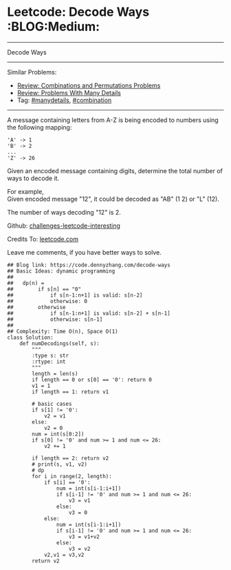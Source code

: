 # Leetcode: Decode Ways     :BLOG:Medium:


---

Decode Ways  

---

Similar Problems:  
-   [Review: Combinations and Permutations Problems](https://code.dennyzhang.com/review-combination)
-   [Review: Problems With Many Details](https://code.dennyzhang.com/review-manydetails)
-   Tag: [#manydetails](https://code.dennyzhang.com/tag/manydetails), [#combination](https://code.dennyzhang.com/tag/combination)

---

A message containing letters from A-Z is being encoded to numbers using the following mapping:  

    'A' -> 1
    'B' -> 2
    ...
    'Z' -> 26

Given an encoded message containing digits, determine the total number of ways to decode it.  

For example,  
Given encoded message "12", it could be decoded as "AB" (1 2) or "L" (12).  

The number of ways decoding "12" is 2.  

Github: [challenges-leetcode-interesting](https://github.com/DennyZhang/challenges-leetcode-interesting/tree/master/decode-ways)  

Credits To: [leetcode.com](https://leetcode.com/problems/decode-ways/description/)  

Leave me comments, if you have better ways to solve.  

    ## Blog link: https://code.dennyzhang.com/decode-ways
    ## Basic Ideas: dynamic programming
    ##   
    ##   dp(n) = 
    ##        if s[n] == "0"
    ##            if s[n-1:n+1] is valid: s[n-2]
    ##            otherwise: 0
    ##        otherwise
    ##            if s[n-1:n+1] is valid: s[n-2] + s[n-1]
    ##            otherwise: s[n-1]
    ##
    ## Complexity: Time O(n), Space O(1)
    class Solution:
        def numDecodings(self, s):
            """
            :type s: str
            :rtype: int
            """
            length = len(s)
            if length == 0 or s[0] == '0': return 0
            v1 = 1
            if length == 1: return v1
    
            # basic cases
            if s[1] != '0':
                v2 = v1
            else:
                v2 = 0
            num = int(s[0:2])
            if s[0] != '0' and num >= 1 and num <= 26:
                v2 += 1
    
            if length == 2: return v2
            # print(s, v1, v2)
            # dp
            for i in range(2, length):
                if s[i] == '0':
                    num = int(s[i-1:i+1])
                    if s[i-1] != '0' and num >= 1 and num <= 26:
                        v3 = v1
                    else:
                        v3 = 0
                else:
                    num = int(s[i-1:i+1])
                    if s[i-1] != '0' and num >= 1 and num <= 26:
                        v3 = v1+v2
                    else:
                        v3 = v2
                v2,v1 = v3,v2
            return v2